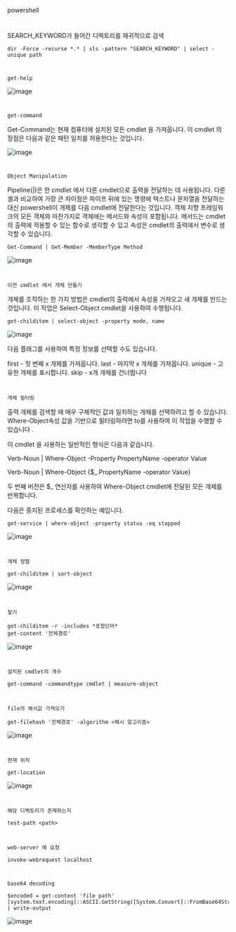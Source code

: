 powershell
#
SEARCH_KEYWORD가 들어간 디렉토리를 재귀적으로 검색
```
dir -Force -recurse *.* | sls -pattern "SEARCH_KEYWORD" | select -unique path
```
#
`get-help`

![image](https://user-images.githubusercontent.com/61821641/154290202-3f875458-6297-45ff-8e54-509b692e04f2.png)

#
`get-command`

Get-Command는 현재 컴퓨터에 설치된 모든 cmdlet 을 가져옵니다. 이 cmdlet  의 장점은 다음과 같은 패턴 일치를 허용한다는 것입니다.

![image](https://user-images.githubusercontent.com/61821641/154290664-0d78f6ec-bcd7-4524-aeb9-5eaedb8b960c.png)

#
`Object Manipulation`

Pipeline(|)은 한 cmdlet  에서 다른 cmdlet으로 출력을 전달하는 데 사용됩니다. 다른 셸과 비교하여 가장 큰 차이점은 파이프 뒤에 있는 명령에 텍스트나 문자열을 전달하는 대신 powershell이 ​​개체를 다음 cmdlet에 전달한다는 것입니다. 객체 지향 프레임워크의 모든 객체와 마찬가지로 객체에는 메서드와 속성이 포함됩니다. 메서드는 cmdlet 의 출력에 적용할 수 있는 함수로 생각할 수 있고  속성은 cmdlet의 출력에서 ​​변수로 생각할 수 있습니다.

```
Get-Command | Get-Member -MemberType Method
```

![image](https://user-images.githubusercontent.com/61821641/154291237-64d2e2ca-d5ad-4c06-9c15-32b49004d485.png)
#
`이전 cmdlet 에서 개체 만들기`

개체를 조작하는 한 가지 방법은 cmdlet의 출력에서 ​​속성을 가져오고 새 개체를 만드는 것입니다. 이 작업은 Select-Object cmdlet을 사용하여 수행됩니다. 

```
get-childitem | select-object -property mode, name
```
![image](https://user-images.githubusercontent.com/61821641/154291593-bb9a726b-c70c-43e6-944a-497168844b21.png)

다음 플래그를 사용하여 특정 정보를 선택할 수도 있습니다.

first - 첫 번째 x 개체를 가져옵니다.
last - 마지막 x 개체를 가져옵니다.
unique - 고유한 개체를 표시합니다.
skip - x개 개체를 건너뜁니다

#
`개체 필터링`

출력 개체를 검색할 때 매우 구체적인 값과 일치하는 개체를 선택하려고 할 수 있습니다. Where-Object속성 값을 기반으로 필터링하려면 to를  사용하여 이 작업을 수행할 수 있습니다 .

이 cmdlet  을  사용하는 일반적인 형식은 다음과 같습니다.

Verb-Noun | Where-Object -Property PropertyName -operator Value

Verb-Noun | Where-Object {$_.PropertyName -operator Value}

두 번째 버전은 $_ 연산자를 사용하여 Where-Object cmdlet에 전달된 모든 개체를 반복합니다.

다음은 중지된 프로세스를 확인하는 예입니다.
```
get-service | where-object -property status -eq stopped
```
![image](https://user-images.githubusercontent.com/61821641/154292352-406c8847-8aee-4345-801f-63769bb880cc.png)
#
`개체 정렬`

```
get-childitem | sort-object
```
![image](https://user-images.githubusercontent.com/61821641/154292521-4231f372-49a5-40d8-bf83-d03b6605e52c.png)

#
`찾기`

```
get-childitem -r -includes *포함단어*
get-content '전체경로'
```
![image](https://user-images.githubusercontent.com/61821641/154293900-80a518fb-4375-4966-a0c3-1a548a85fe54.png)

#
`설치된 cmdlet의 개수`

```
get-command -commandtype cmdlet | measure-object
```
#
`file의 해시값 가져오기`

```
get-filehash '전체경로' -algorithm <해시 알고리즘>
```
![image](https://user-images.githubusercontent.com/61821641/154295406-be236065-26f7-48c1-9f70-039b2584027b.png)
#
`현재 위치`

```
get-location
```
![image](https://user-images.githubusercontent.com/61821641/154295541-3af33ea3-52a0-4dd7-b205-046249f97464.png)
#
`해당 디렉토리가 존재하는지`
```
test-path <path>
```
#
`web-server 에 요청`
```
invoke-webrequest localhost
```
#
`base64 decoding`
```
$encoded = get-content 'file path'
[system.text.encoding]::ASCII.GetString([System.Convert]::FromBase64String($encoded))  | write-output
```
![image](https://user-images.githubusercontent.com/61821641/154297386-0970cf05-b629-48a2-ac5e-05d502fdb8c3.png)